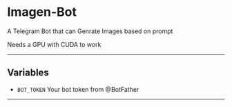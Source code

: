 # Imagen-Bot

A Telegram Bot that can Genrate Images based on prompt

Needs a GPU with CUDA to work

---

## Variables

- `BOT_TOKEN` Your bot token from @BotFather

---
